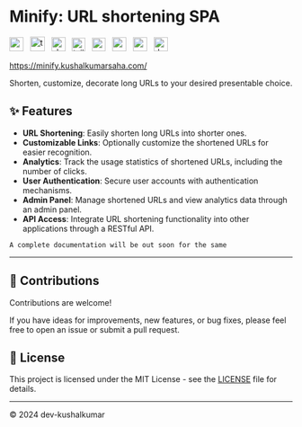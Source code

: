 # Minify: URL shortening SPA

<img style="height:25px" title="nextjs" src="https://github.com/marwin1991/profile-technology-icons/assets/136815194/5f8c622c-c217-4649-b0a9-7e0ee24bd704"/> &nbsp;
<img style="height:26px" title="typescript" src="https://user-images.githubusercontent.com/25181517/183890598-19a0ac2d-e88a-4005-a8df-1ee36782fde1.png"/> &nbsp;
<img style="height:25px" title="shadcn/ui" src="https://avatars.githubusercontent.com/u/139895814?s=200&v=4"/> &nbsp;
<img style="height:24px" title="tailwind" src="https://user-images.githubusercontent.com/25181517/202896760-337261ed-ee92-4979-84c4-d4b829c7355d.png"/> &nbsp;
<img style="height:24px" title="cassandra" src="https://user-images.githubusercontent.com/25181517/183893668-d45b89f9-bd9f-4143-b61a-7db9ac6bbd5e.png"/> &nbsp;
<img style="height:25px" title="redis" src="https://user-images.githubusercontent.com/25181517/182884894-d3fa6ee0-f2b4-4960-9961-64740f533f2a.png"/> &nbsp;
<img style="height:25px" title="vercel" src="https://assets.vercel.com/image/upload/front/favicon/vercel/180x180.png"/> &nbsp;
<img style="height:25px" title="docker" src="https://user-images.githubusercontent.com/25181517/117207330-263ba280-adf4-11eb-9b97-0ac5b40bc3be.png"/> &nbsp;
      
https://minify.kushalkumarsaha.com/

Shorten, customize, decorate long URLs to your desired presentable choice.

## :sparkles: Features

- **URL Shortening**: Easily shorten long URLs into shorter ones.
- **Customizable Links**: Optionally customize the shortened URLs for easier recognition.
- **Analytics**: Track the usage statistics of shortened URLs, including the number of clicks.
- **User Authentication**: Secure user accounts with authentication mechanisms.
- **Admin Panel**: Manage shortened URLs and view analytics data through an admin panel.
- **API Access**: Integrate URL shortening functionality into other applications through a RESTful API.

`A complete documentation will be out soon for the same`

<hr>

## :handshake: Contributions

Contributions are welcome! 

If you have ideas for improvements, new features, or bug fixes, please feel free to open an issue or submit a pull request.

## :book: License

This project is licensed under the MIT License - see the <a href=''>LICENSE</a> file for details.

<hr>

© 2024 dev-kushalkumar
